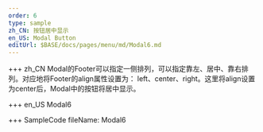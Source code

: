 ```yaml
--- 
order: 6
type: sample
zh_CN: 按钮居中显示
en_US: Modal Button
editUrl: $BASE/docs/pages/menu/md/Modal6.md
---
```


+++ zh_CN
Modal的Footer可以指定一侧排列，可以指定靠左、居中、靠右排列。对应地将Footer的align属性设置为：
   left、center、right。这里将align设置为center后，Modal中的按钮将居中显示。

+++ en_US
Modal6

+++ SampleCode
fileName: Modal6
